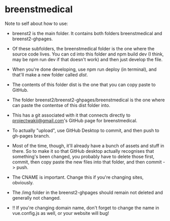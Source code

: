 # breenstmedical

Note to self about how to use: 
- breenst2 is the main folder. It contains both folders breenstmedical and breenst2-ghpages. 
- Of these subfolders, the breenstmedical folder is the one where the source code lives. You can cd into this folder and npm build dev (I think, may be npm run dev if that doesn't work) and then just develop the file. 
- When you're done developing, use npm run deploy (in terminal), and that'll make a new folder called *dist*. 
- The contents of this folder dist is the one that you can copy paste to GitHub. 

- The folder breenst2/breenst2-ghpages/breenstmedical is the one where can paste the contentse of this dist folder into. 
- This has a git associated with it that connects directly to projectwakii@gmail.com's GitHub page for breenstmedical. 
- To actually "upload", use GitHub Desktop to commit, and then push to gh-pages branch. 
- Most of the time, though, it'll already have a bunch of assets and stuff in there. So to make it so that GitHub desktop actually recognises that something's been changed, you probably have to delete those first, commit, then copy paste the new files into that folder, and then commit -> push. 

- The CNAME is important. Change this if you're changing sites, obviously. 
- The /img folder in the breenst2-ghpages should remain not deleted and generally not changed. 
- !! If you're changing domain name, don't forget to change the name in vue.config.js as well, or your website will bug! 